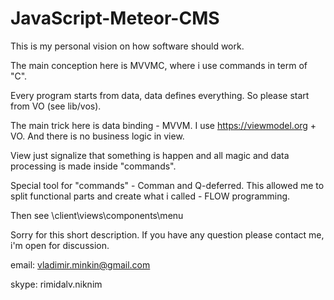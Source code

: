 # JavaScript-Meteor-CMS

This is my personal vision on how software should work. 

The main conception here is MVVMC, where i use commands in term of "C".

Every program starts from data, data defines everything. So please start from VO (see lib/vos).

The main trick here is data binding - MVVM. I use https://viewmodel.org + VO. And there is no business logic in view. 

View just signalize that something is happen and all magic and data processing is made inside "commands".

Special tool for "commands" - Comman and Q-deferred. 
This allowed me to split functional parts and create what i called - FLOW programming.

Then see \client\views\components\menu

Sorry for this short description.
If you have any question please contact me, i'm open for discussion.

email: vladimir.minkin@gmail.com 

skype: rimidalv.niknim
